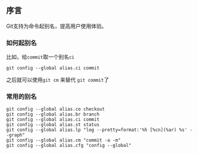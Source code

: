 ## 序言
Git支持为命令起别名，提高用户使用体验。

### 如何起别名
比如，给`commit`取一个别名`ci`
```
git config --global alias.ci commit
```
之后就可以使用`git cm` 来替代 `git commit`了


### 常用的别名
```
git config --global alias.co checkout
git config --global alias.br branch
git config --global alias.ci commit
git config --global alias.st status
git config --global alias.lp "log --pretty=format:'%h [%cn](%ar) %s' --graph"
git config --global alias.cm "commit -a -m"
git config --global alias.cfg "config --global"
```